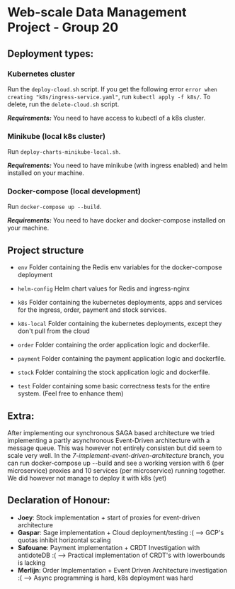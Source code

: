 # Web-scale Data Management Project - Group 20

## Deployment types:

### **Kubernetes cluster**

Run the `deploy-cloud.sh` script. If you get the following error `error when creating "k8s/ingress-service.yaml"`, run `kubectl apply -f k8s/`. To delete, run the `delete-cloud.sh` script.

***Requirements:*** You need to have access to kubectl of a k8s cluster.

### **Minikube** (local k8s cluster)

Run `deploy-charts-minikube-local.sh`.

***Requirements:*** You need to have minikube (with ingress enabled) and helm installed on your machine.

### **Docker-compose** (local development)

Run `docker-compose up --build`.

***Requirements:*** You need to have docker and docker-compose installed on your machine.

## Project structure

* `env`
    Folder containing the Redis env variables for the docker-compose deployment
    
* `helm-config` 
   Helm chart values for Redis and ingress-nginx
        
* `k8s`
    Folder containing the kubernetes deployments, apps and services for the ingress, order, payment and stock services.

* `k8s-local`
    Folder containing the kubernetes deployments, except they don't pull from the cloud

* `order`
    Folder containing the order application logic and dockerfile. 
    
* `payment`
    Folder containing the payment application logic and dockerfile. 

* `stock`
    Folder containing the stock application logic and dockerfile. 

* `test`
    Folder containing some basic correctness tests for the entire system. (Feel free to enhance them)
    
## Extra:
After implementing our synchronous SAGA based architecture we tried implementing a partly asynchronous Event-Driven architecture with a message queue. This was however not entirely consisten but did seem to scale very well. In the _7-implement-event-driven-architecture_ branch, you can run docker-compose up --build and see a working version with 6 (per microservice) proxies and 10 services (per microservice) running together. We did however not manage to deploy it with k8s (yet)
   
## Declaration of Honour:
- **Joey**: Stock implementation + start of proxies for event-driven architecture
- **Gaspar**: Sage implementation + Cloud deployment/testing :( --> GCP's quotas inhibit horizontal scaling
- **Safouane**: Payment implementation + CRDT Investigation with antidoteDB :( --> Practical implementation of CRDT's with lowerbounds is lacking
- **Merlijn**: Order Implementation + Event Driven Architecture investigation :( --> Async programming is hard, k8s deployment was hard
